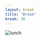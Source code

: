 ```yaml
---
layout: break
title: "Break"
break: 30
---
```


![lunch](https://img.freepik.com/premium-vector/coffee-break-cartoon-mug-with-coffee-cookies_312580-185.jpg?w=740)
